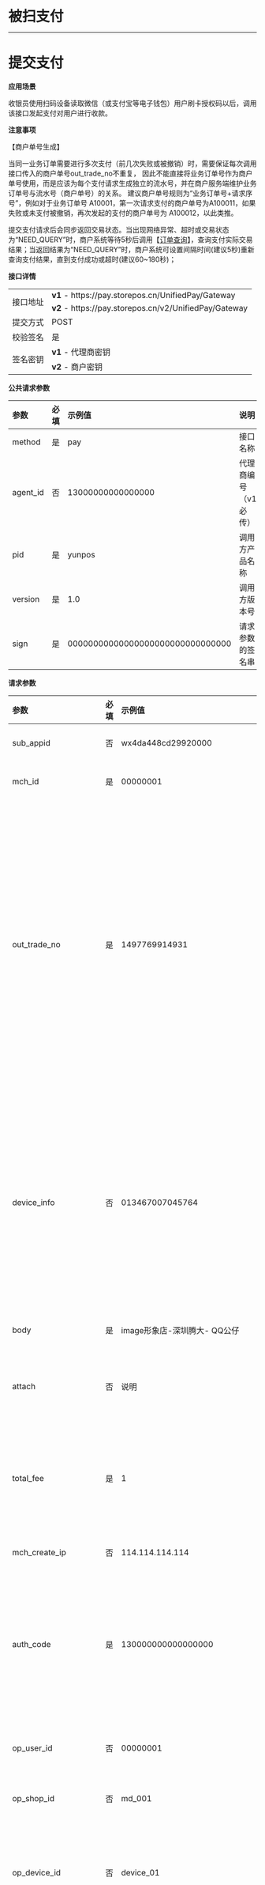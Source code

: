 <b style="font-size: 2em">被扫支付</b>

---

# 提交支付

**应用场景**

收银员使用扫码设备读取微信（或支付宝等电子钱包）用户刷卡授权码以后，调用该接口发起支付对用户进行收款。

**注意事项**

【商户单号生成】

当同一业务订单需要进行多次支付（前几次失败或被撤销）时，需要保证每次调用接口传入的商户单号out_trade_no不重复，
因此不能直接将业务订单号作为商户单号使用，而是应该为每个支付请求生成独立的流水号，并在商户服务端维护业务订单号与流水号（商户单号）的关系。
建议商户单号规则为“业务订单号+请求序号”，例如对于业务订单号 A10001，第一次请求支付的商户单号为A100011，如果失败或未支付被撤销，再次发起的支付的商户单号为 A100012，以此类推。

提交支付请求后会同步返回交易状态。当出现网络异常、超时或交易状态为“NEED_QUERY”时，商户系统等待5秒后调用【[订单查询](/api/micropay.md#订单查询)】，查询支付实际交易结果；当返回结果为“NEED_QUERY”时，商户系统可设置间隔时间(建议5秒)重新查询支付结果，直到支付成功或超时(建议60~180秒)；

**接口详情**

<table class="table table-bordered table-striped table-condensed">
    <tr>
        <td class="tb-head" rowspan="2">接口地址</td>
        <td><strong>v1</strong> - https://pay.storepos.cn/UnifiedPay/Gateway</td>
    </tr>
    <tr>
        <!-- <td class="tb-head">接口地址v2</td> -->
        <td><strong>v2</strong> - https://pay.storepos.cn/v2/UnifiedPay/Gateway</td>
    </tr>
    <tr>
        <td class="tb-head">提交方式</td>
        <td>POST</td>
    </tr>
    <tr>
        <td class="tb-head">校验签名</td>
        <td>是</td>
    </tr>
    <tr>
        <td class="tb-head" rowspan="2">签名密钥</td>
        <td><strong>v1</strong> - 代理商密钥</td>
    </tr>
    <tr>
        <!-- <td class="tb-head">签名密钥</td> -->
        <td><strong>v2</strong> - 商户密钥</td>
    </tr>
</table>

**公共请求参数**

| 参数 | 必填 | 示例值 | 说明 |
| :--- | :---: | :--- | :--- |
| method | 是 | pay | 接口名称 |
| agent_id | 否 | 13000000000000000 | 代理商编号（v1必传） |
| pid | 是 | yunpos | 调用方产品名称 |
| version | 是 | 1.0 | 调用方版本号 |
| sign | 是 | 00000000000000000000000000000000 | 请求参数的签名串 |

**请求参数**

| 参数 | 必填 | 示例值 | 说明 |
| :--- | :---: | :--- | :--- |
| sub_appid | 否 | wx4da448cd29920000 | 商户公众账号Id |
| mch_id | 是 | 00000001 | 超赢商户号 |
| out_trade_no | 是 | 1497769914931 | 商户系统内部的订单号 ,5到32个字符、 只能包含字母数字或者下划线，区分大小写，确保在商户系统唯一 |
| device_info | 否 | 013467007045764 | 终端设备号，商户自定义。特别说明：对于QQ钱包支付，此参数必传，否则会报错。 |
| body | 是 | image形象店-深圳腾大- QQ公仔 | 商品描述 |
| attach | 否 | 说明 | 商户附加信息，可做扩展参数 |
| total_fee | 是 | 1 | 总金额，以分为单位，只能为整数 |
| mch_create_ip | 否 | 114.114.114.114 | 调用支付API的机器IP |
| auth_code | 是 | 130000000000000000 | 扫码支付付款码，设备读取用户展示的条码信息 |
| op_user_id | 否 | 00000001 | 操作员帐号，默认为商户号 |
| op_shop_id | 否 | md_001 | 门店编号 |
| op_device_id | 否 | device_01 | 设备编号（云闪付等银联APP，限长8个字符） |
| goods_tag | 否 | hot | 订单优惠标记，用于优惠券或者满减使用 |
| goods_detail | 否 | [{"goods_id":"CY000","goods_name":"促销单品","quantity":1,"price":1}] | 商品详情，JSON Array格式 |
| profit_sharing | 否 | N | 分账标识 |
| profit_sharing_receiver | 否 | - | 分账明细 |

goods_detail为JSON数组类型结构如下

| 参数 | 必填 | 示例值 | 说明 |
| :--- | :---: | :--- | :--- |
| goods_id | 是 | CY00000000001 | 商品编码，由半角的大小写字母、数字、中划线、下划线中的一种或几种组成 |
| pay_goods_id | 否 | 20010001 | 微信/支付宝的商品编码（没有可不传） |
| goods_name | 否 | 纸巾 | 商品名称 |
| quantity | 是 | 1 | 商品数量（整数） |
| price | 是 | 100 | 商品单价（整数），单位为：分 |

**请求参数示例**

> method=pay&mch_id=00000001&version=1.0&pid=yunpos&out_trade_no=1497769914931&auth_code=130000000000000000&body=超赢支付&total_fee=4&goods_tag=CY_PROMOTION_001&goods_detail=[{"goods_id":"CY000000","goods_name":"促销单品-0","quantity":1,"price":2},{"goods_id":"CY000001","goods_name":"促销单品-1","quantity":1,"price":2}]&sign=00000000000000000000000000000000

**响应结果**

| 字段名 | 必填 | 说明 |
| :--- | :---: | :--- |
| state | 是 | 通讯状态，详见参数规定 |
| code | 否 | 状态码 ，详见参数规定 |
| msg | 否 | 返回信息 |
| trade_state | 否 | 交易状态，详见参数规定 |
| sign | 否 | 响应结果的签名串(仅业务正确时返回签名) |

以下字段在state和trade_state都为SUCCESS的时候有返回

| 字段名 | 必填 | 说明 |
| :--- | :---: | :--- |
| mch_id | 是 | 超赢商户号 |
| appid | 否 | 调用接口提交的公众账号ID |
| openid | 否 | 用户在商户 appid 下的唯一标识 |
| sub_appid | 否 | 调用接口提交的子商户公众账号ID |
| sub_openid | 否 | 子商户appid下用户唯一标识，如需返回则请求时需要传sub_appid |
| buyer_user_id | 否 | 买家Id |
| transaction_id | 是 | 平台交易号 |
| out_transaction_id | 否 | 第三方订单号 |
| out_trade_no | 是 | 商户系统内部的定单号，32个字符内、可包含字母 |
| base_fee | 是 | 订单应付金额，单位为分 |
| total_fee | 是 | 订单实付金额，单位为分 |
| coupon_fee | 否 | 代金券金额，代金券金额&lt;=订单金额，订单金额 - 代金券金额 = 现金支付金额 |
| fee_type | 否 | 货币类型，符合 ISO 4217 标准的三位字母代码，默认人民币：CNY |
| attach | 否 | 商家数据包，原样返回 |
| time_end | 是 | 支付完成时间，格式为yyyyMMddHHmmss，如2009年12月25日9点10分10秒表示为20091225091010。时区为GMT+8 Beijing |
| paytype | 是 | 支付方式 |
| nonce_str | 是 | 随机字符串 |
| promotion_detail | 否 | 营销详情，返回值为Json格式 |
| wx_mch_id | 否 | 微信服务商商户号 |
| wx_sub_mch_id | 否 | 微信子商户号 |

**响应结果示例**

```json
{
    "state": "SUCCESS",
    "code": "10000",
    "trade_state": "SUCCESS",
    "msg": "SUCCESS",
    "mch_id": "00000001",
    "buyer_user_id": "oHmbktxFlpoEPo2Ol5GOJniV2q-A",
    "out_trade_no": "1497862554883",
    "transaction_id": "7551000001201706196281085687",
    "out_transaction_id": "4005572001201706196460269701",
    "base_fee": "1",
    "total_fee": "1",
    "time_end": "20170619165616",
    "paytype": "WECHAT",
    "nonce_str": "a849df6660cb4354b6fe5b23120a73ce",
    "promotion_detail": "{\"promotion_detail\":[{\"promotion_id\":\"6348962444\",\"name\":\"维他减2分\",\"scope\":\"SINGLE\",\"type\":\"DISCOUNT\",\"amount\":2,\"activity_id\":\"9447213\",\"wxpay_contribute\":0,\"merchant_contribute\":2,\"other_contribute\":0,\"goods_detail\":[{\"goods_id\":\"CY00000000000\",\"quantity\":1,\"price\":2,\"discount_amount\":1,\"goods_remark\":\"单品券活动No.002\"},{\"goods_id\":\"CY00000000001\",\"quantity\":1,\"price\":2,\"discount_amount\":1,\"goods_remark\":\"单品券活动No.002\"}]}]}",
    "wx_mch_id": "1264300000",
    "wx_sub_mch_id": "1266500000",
    "sign": "00000000000000000000000000000000"
}
```

---

# 订单查询

**应用场景**

根据商户单号或者平台单号查询平台的具体订单信息。

需要调用查询接口的情况：
◆ 当商户后台、网络、服务器等出现异常；
◆ 调用支付接口后，返回系统错误或未知交易状态情况；
◆ 调用主被扫支付接口，返回交易状态为“NEED_QUERY”；
◆ 调用退款或撤销接口之前，需确认支付状态；

**接口详情**

<table class="table table-bordered table-striped table-condensed">
    <tr>
        <td class="tb-head" rowspan="2">接口地址</td>
        <td><strong>v1</strong> - https://pay.storepos.cn/UnifiedPay/Gateway</td>
    </tr>
    <tr>
        <!-- <td class="tb-head">接口地址v2</td> -->
        <td><strong>v2</strong> - https://pay.storepos.cn/v2/UnifiedPay/Gateway</td>
    </tr>
    <tr>
        <td class="tb-head">提交方式</td>
        <td>POST</td>
    </tr>
    <tr>
        <td class="tb-head">校验签名</td>
        <td>是</td>
    </tr>
    <tr>
        <td class="tb-head" rowspan="2">签名密钥</td>
        <td><strong>v1</strong> - 代理商密钥</td>
    </tr>
    <tr>
        <!-- <td class="tb-head">签名密钥</td> -->
        <td><strong>v2</strong> - 商户密钥</td>
    </tr>
</table>

**公共请求参数**

| 参数 | 必填 | 示例值 | 说明 |
| :--- | :---: | :--- | :--- |
| method | 是 | orderquery | 接口名称 |
| agent_id | 否 | 13000000000000000 | 代理商编号（v1必传） |
| pid | 是 | yunpos | 调用方产品名称 |
| version | 是 | 1.0 | 调用方版本号 |
| sign | 是 | 00000000000000000000000000000000 | 请求参数的签名串 |

**请求参数**

| 参数 | 必填 | 示例值 | 说明 |
| :--- | :---: | :--- | :--- |
| paytype | 是 | WECHAT | 支付方式，详见参数规定 |
| mch_id | 是 | 00000001 | 超赢商户号 |
| out_trade_no | 否 | 1497769914931 | 商户系统内部的订单号，out_trade_no和transaction_id至少一个必填，同时存在时out_trade_no优先 |
| transaction_id | 否 | 7551000001201706166172780576 | 平台交易号，out_trade_no和transaction_id至少一个必填，同时存在时out_trade_no优先。 |

**请求参数示例**

> method=orderquery&version=1.0&pid=yunpos&paytype=WECHAT&mch_id=00000001&out_trade_no=1497769914931&sign=00000000000000000000000000000000

**响应结果**

| 字段名 | 必填 | 说明 |
| :--- | :---: | :--- |
| state | 是 | 通讯状态，详见参数规定 |
| code | 否 | 状态码 ，详见参数规定 |
| msg | 否 | 返回信息 |
| trade_state | 否 | 交易状态，详见参数规定 |
| sign | 否 | 响应结果的签名串(仅业务正确时返回签名) |

以下字段在state和trade_state都为SUCCESS的时候有返回

| 字段名 | 必填 | 说明 |
| :--- | :---: | :--- |
| mch_id | 是 | 超赢商户号 |
| appid | 否 | 调用接口提交的公众账号ID |
| openid | 否 | 用户在商户 appid 下的唯一标识 |
| sub_appid | 否 | 调用接口提交的子商户公众账号ID |
| sub_openid | 否 | 子商户appid下用户唯一标识，如需返回则请求时需要传sub_appid |
| buyer_user_id | 否 | 买家Id |
| out_trade_no | 是 | 商户系统内部的定单号，32个字符内、可包含字母 |
| transaction_id | 是 | 平台交易号 |
| out_transaction_id | 否 | 第三方订单号 |
| base_fee | 是 | 应付金额、订单金额，以分为单位，只能为整数 |
| total_fee | 是 | 实付金额，以分为单位，只能为整数 |
| coupon_fee | 否 | 代金券金额，代金券金额&lt;=订单金额，订单金额 - 代金券金额 = 现金支付金额 |
| fee_type | 否 | 货币类型，符合 ISO 4217 标准的三位字母代码，默认人民币：CNY |
| attach | 否 | 商家数据包，原样返回 |
| time_end | 是 | 支付完成时间，格式为yyyyMMddHHmmss，如2009年12月25日9点10分10秒表示为20091225091010。时区为GMT+8 Beijing |
| nonce_str | 是 | 随机字符串 |
| trade_type | 是 | 交易类型 |
| paytype | 是 | 支付方式 |
| promotion_detail | 否 | 营销详情，返回值为Json格式 |

**响应结果示例**

```json
{
    "state": "SUCCESS",
    "code": "10000",
    "trade_state": "SUCCESS",
    "msg": "SUCCESS",
    "mch_id": "00000001",
    "buyer_user_id": "o4he1jo7fA1rIWTOOA3hDbGWc29w",
    "out_trade_no": "T0020190524102840000",
    "transaction_id": "4200000334201905246610520000",
    "out_transaction_id": "4200000334201905246610520000",
    "base_fee": "4",
    "total_fee": "2",
    "coupon_fee": "2",
    "time_end": "20190524103044",
    "nonce_str": "a849df6660cb4354b6fe5b23120a73ce",
    "trade_type": "pay.wechat.micropay",
    "paytype": "WECHAT",
    "promotion_detail": "{\"promotion_detail\":[{\"promotion_id\":\"6348962444\",\"name\":\"维他减2分\",\"scope\":\"SINGLE\",\"type\":\"DISCOUNT\",\"amount\":2,\"activity_id\":\"9447213\",\"wxpay_contribute\":0,\"merchant_contribute\":2,\"other_contribute\":0,\"goods_detail\":[{\"goods_id\":\"CY00000000000\",\"quantity\":1,\"price\":2,\"discount_amount\":1,\"goods_remark\":\"单品券活动No.002\"},{\"goods_id\":\"CY00000000001\",\"quantity\":1,\"price\":2,\"discount_amount\":1,\"goods_remark\":\"单品券活动No.002\"}]}]}",
    "wx_mch_id": "1264300000",
    "wx_sub_mch_id": "1266500000",
    "sign": "00000000000000000000000000000000"
}
```

---

# 交易退款

**应用场景**

商户针对某一个已经成功支付的订单发起退款，操作结果在同一请求中同步返回。

**退款方式**

只支持原路返回退款

说明：退到银行卡是非实时的，每个银行的处理速度不同，一般发起退款后1-3个工作日内到账。

同一笔单的部分退款需要设置相同的订单号和不同的out_refund_no。每次发起退款需要使用不同的out_refund_no，若出现错误或网络异常，可调用退款查询接口获取退款申请结果。总退款金额不能超过用户实际支付金额\(代金券金额不能退款\)

**退款限制**

商户在退款操作时应该注意退款限制，避免发起不会成功的退款请求，下面是主要的退款限制：

1. 在平台系统中，只要退款累计金额不超过交易单支付总额，一笔交易单可以多次退款，退款申请单号（退款接口中有此参数）唯一确定一次退款，而不是交易单号确定一次退款。退款申请单号由商户生成，所以商户一定要保证退款申请单的唯一性。商家在退款过程中要特别注意，只有在能确定退款失败的情况下，才能重新发起另一笔退款。
2. 目前大多数银行都支持全额退款和部分退款，但是也有少数银行不支持全额退款或部分退款，或者不支持退款。在这种情况下，商户可以与买家协调，线下直接退款给买家。

**接口详情**

<table class="table table-bordered table-striped table-condensed">
    <tr>
        <td class="tb-head" rowspan="2">接口地址</td>
        <td><strong>v1</strong> - https://pay.storepos.cn/UnifiedPay/Gateway</td>
    </tr>
    <tr>
        <!-- <td class="tb-head">接口地址v2</td> -->
        <td><strong>v2</strong> - https://pay.storepos.cn/v2/UnifiedPay/Gateway</td>
    </tr>
    <tr>
        <td class="tb-head">提交方式</td>
        <td>POST</td>
    </tr>
    <tr>
        <td class="tb-head">校验签名</td>
        <td>是</td>
    </tr>
    <tr>
        <td class="tb-head" rowspan="2">签名密钥</td>
        <td><strong>v1</strong> - 代理商密钥</td>
    </tr>
    <tr>
        <!-- <td class="tb-head">签名密钥</td> -->
        <td><strong>v2</strong> - 商户密钥</td>
    </tr>
</table>

**公共请求参数**

| 参数 | 必填 | 示例值 | 说明 |
| :--- | :---: | :--- | :--- |
| method | 是 | refund | 接口名称 |
| agent_id | 否 | 13000000000000000 | 代理商编号（v1必传） |
| pid | 是 | yunpos | 调用方产品名称 |
| version | 是 | 1.0 | 调用方版本号 |
| sign | 是 | 00000000000000000000000000000000 | 请求参数的签名串 |

**请求参数**

| 参数 | 必填 | 示例值 | 说明 |
| :--- | :---: | :--- | :--- |
| paytype | 是 | WECHAT | 支付方式，详见参数规定 |
| mch_id | 是 | 00000001 | 超赢商户号 |
| out_trade_no | 否 | 1497769914931 | 商户系统内部的订单号，out_trade_no和transaction_id至少一个必填，同时存在时out_trade_no优先 |
| transaction_id | 否 | 7551000001201706166172780576 | 平台单号, out_trade_no和transaction_id至少一个必填，同时存在时out_trade_no优先 |
| out_refund_no | 是 | TK-1497769914931-01 | 商户退款单号，32个字符内、可包含字母，确保在商户系统唯一。如果出现退款不成功，请变更退款单号重新发起。 |
| total_fee | 是 | 1 | 订单应付金额，单位为分 |
| refund_fee | 是 | 1 | 申请退款金额，单位为分 |
| op_user_id | 是 | 00000001 | 操作员帐号，默认为商户号 |

**请求参数示例**

> method=refund&version=1.0&pid=yunpos&paytype=WECHAT&mch_id=00000001&out_trade_no=1497769914931&out_refund_no=TK-1497769914931-01&sign=00000000000000000000000000000000

**响应结果**

| 字段名 | 必填 | 说明 |
| :--- | :---: | :--- |
| state | 是 | 通讯状态，详见参数规定 |
| code | 否 | 状态码 ，详见参数规定 |
| msg | 否 | 返回信息 |
| trade_state | 否 | 交易状态，详见参数规定 |
| sign | 否 | 响应结果的签名串(仅业务正确时返回签名) |

以下字段在state和trade_state都为SUCCESS的时候有返回

| 字段名 | 必填 | 说明 |
| :--- | :---: | :--- |
| mch_id | 是 | 超赢商户号 |
| out_trade_no | 是 | 商户系统内部的定单号，32个字符内、可包含字母 |
| transaction_id | 是 | 平台交易号 |
| out_transaction_id | 否 | 第三方退款单号 |
| out_refund_no | 是 | 商户退款单号 |
| refund_id | 否 | 平台退款单号 |
| refund_channel | 否 | 退款渠道，ORIGINAL—原路退款，默认 |
| base_fee | 是 | 订单应付金额，单位为分 |
| total_fee | 是 | 订单实付金额，单位为分 |
| base_refund_fee | 是 | 申请退款金额，单位为分 |
| refund_fee | 是 | 实际退款金额，单位为分 |
| coupon_refund_fee | 否 | 代金券退款金额 &lt;= 退款金额， 退款金额-代金券退款金额为现金 |
| paytype | 是 | 支付方式 |
| nonce_str | 是 | 随机字符串 |

**响应结果示例**

```json
{
    "state": "SUCCESS",
    "code": "10000",
    "trade_state": "SUCCESS",
    "msg": "SUCCESS",
    "mch_id": "00000001",
    "out_trade_no": "T0020190517145341153",
    "transaction_id": "4200000330201905173095298659",
    "out_transaction_id": "4200000330201905173095298659",
    "out_refund_no": "TKT0020190517145341153-B",
    "refund_id": "50000300412019051709584177333",
    "base_fee": "8",
    "total_fee": "6",
    "base_refund_fee": "2",
    "refund_fee": "1",
    "coupon_refund_fee": "1",
    "paytype": "WECHAT",
    "nonce_str": "78GTQmdylSxwFXxE",
    "sign": "00000000000000000000000000000000"
}
```

---

# 退款查询

**应用场景**

提交退款申请后，通过调用该接口查询退款状态。银行卡支付的退款有一定延时，请在 3 个工作日后重新查询退款状态。

**接口详情**

<table class="table table-bordered table-striped table-condensed">
    <tr>
        <td class="tb-head" rowspan="2">接口地址</td>
        <td><strong>v1</strong> - https://pay.storepos.cn/UnifiedPay/Gateway</td>
    </tr>
    <tr>
        <!-- <td class="tb-head">接口地址v2</td> -->
        <td><strong>v2</strong> - https://pay.storepos.cn/v2/UnifiedPay/Gateway</td>
    </tr>
    <tr>
        <td class="tb-head">提交方式</td>
        <td>POST</td>
    </tr>
    <tr>
        <td class="tb-head">校验签名</td>
        <td>是</td>
    </tr>
    <tr>
        <td class="tb-head" rowspan="2">签名密钥</td>
        <td><strong>v1</strong> - 代理商密钥</td>
    </tr>
    <tr>
        <!-- <td class="tb-head">签名密钥</td> -->
        <td><strong>v2</strong> - 商户密钥</td>
    </tr>
</table>

**公共请求参数**

| 参数 | 必填 | 示例值 | 说明 |
| :--- | :---: | :--- | :--- |
| method | 是 | refundquery | 接口名称 |
| agent_id | 否 | 13000000000000000 | 代理商编号（v1必传） |
| pid | 是 | yunpos | 调用方产品名称 |
| version | 是 | 1.0 | 调用方版本号 |
| sign | 是 | 00000000000000000000000000000000 | 请求参数的签名串 |

**请求参数**

| 参数 | 必填 | 示例值 | 说明 |
| :--- | :---: | :--- | :--- |
| paytype | 是 | WECHAT | 支付方式，详见参数规定 |
| mch_id | 是 | 00000001 | 超赢商户号 |
| out_refund_no | 否 | TK-1497769914931-01 | 商户退款单号，32个字符内、可包含字母,确保在商户系统唯一。 |
| refund_id | 否 | 7551000001201706215157548269 | 平台退款单号，refund_id、out_refund_no必填一个，如果同时存在优先级为：out_refund_no &gt; refund_id。 |

**请求参数示例**

> method=refundquery&version=1.0&pid=yunpos&paytype=WECHAT&mch_id=00000001&out_refund_no=TKT0020190524102840000&sign=00000000000000000000000000000000

**响应结果**

| 字段名 | 必填 | 说明 |
| :--- | :---: | :--- |
| state | 是 | 通讯状态，详见参数规定 |
| code | 否 | 状态码 ，详见参数规定 |
| msg | 否 | 返回信息 |
| trade_state | 否 | 交易状态，详见参数规定 |
| sign | 否 | 响应结果的签名串(仅业务正确时返回签名) |

以下字段在state和trade_state都为SUCCESS的时候有返回

| 字段名 | 必填 | 说明 |
| :--- | :---: | :--- |
| mch_id | 是 | 超赢商户号 |
| out_trade_no | 是 | 商户系统内部的定单号，32个字符内、可包含字母 |
| transaction_id | 是 | 平台交易号 |
| out_transaction_id | 否 | 第三方订单号 |
| refund_count | 是 | 退款笔数 |
| base_refund_fee_summary | 是 | 申请退款汇总金额，以分为单位，只能为整数 |
| refund_fee_summary | 是 | 实际退款汇总金额，以分为单位，只能为整数 |
| refund_list | 是 | 退款单集合 |
| paytype | 是 | 支付方式 |
| nonce_str | 是 | 随机字符串 |
| wx_mch_id | 否 | 微信服务商商户号 |
| wx_sub_mch_id | 否 | 微信子商户号 |

以下字段在refund_list中返回

| 字段名 | 必填 | 说明 |
| :--- | :---: | :--- |
| serial_no | 是 | 退款序号，按退款申请时间升序排列 |
| refund_id | 是 | 平台退款单号 |
| out_refund_id | 是 | 第三方退款单号 |
| out_refund_no | 是 | 商户退款单号 |
| refund_channel | 否 | 退款渠道，ORIGINAL—原路退款，默认 |
| base_refund_fee | 是 | 当次退款申请金额，以分为单位，只能为整数 |
| refund_fee | 是 | 当次实际退款金额，以分为单位，只能为整数 |
| coupon_refund_fee | 否 | 代金券退款金额 &lt;= 退款金额， 退款金额 - 代金券退款金额为现金 |
| refund_status | 是 | 退款状态：SUCCESS—退款成功；FAIL—退款失败；PROCESSING—退款处理中；NOTSURE—未确定， 需要商户原退款单号重新发起；CHANGE—转入代发，退款到银行发现用户的卡作废或者冻结了，导致原路退款银行卡失败，资金回流到商户的现金帐号，需要商户人工干预，通过线下或者平台转账的方式进行退款。 |
| refund_time | 否 | 退款时间，格式为yyyyMMddHHmmss，如2009年12月25日9点10分10秒表示为20091225091010。时区为GMT+8 Beijing |

**响应结果示例**

```json
{
    "state": "SUCCESS",
    "code": "10000",
    "trade_state": "SUCCESS",
    "msg": "SUCCESS",
    "mch_id": "00000001",
    "out_trade_no": "T0020190524102840000",
    "transaction_id": "4200000334201905246610520000",
    "out_transaction_id": "4200000334201905246610520000",
    "base_refund_fee_summary": "4",
    "refund_fee_summary": "2",
    "refund_count": "1",
    "refund_list": "[{\"serial_no\":\"0\",\"refund_id\":\"50000000482019052409653860000\",\"out_refund_id\":\"50000000482019052409653860000\",\"out_refund_no\":\"TKT0020190524102840000\",\"base_refund_fee\":\"4\",\"refund_fee\":\"2\",\"coupon_refund_fee\":\"2\",\"refund_status\":\"SUCCESS\",\"refund_channel\":\"ORIGINAL\",\"refund_time\":\"2019-05-24 11:11:33\"}]",
    "paytype": "WECHAT",
    "nonce_str": "DjRzpkdtpM0Sl6HW",
    "wx_mch_id": "1264300000",
    "wx_sub_mch_id": "1266500000",
    "sign": "00000000000000000000000000000000"
}
```

---

# 交易撤销

**应用场景**

当支付返回失败，或收银系统超时需要取消交易，可以调用该接口。接口逻辑 ： 支付失败的关单，支付成功的撤销支付。注意：5分钟的订单才可以撤销，其他正常支付的单如需实现相同功能请调用退款接口。

调用支付接口后请勿立即调用撤销订单接口，建议支付后至少15s后再调用撤销订单接口。

**接口详情**

<table class="table table-bordered table-striped table-condensed">
    <tr>
        <td class="tb-head" rowspan="2">接口地址</td>
        <td><strong>v1</strong> - https://pay.storepos.cn/UnifiedPay/Gateway</td>
    </tr>
    <tr>
        <!-- <td class="tb-head">接口地址v2</td> -->
        <td><strong>v2</strong> - https://pay.storepos.cn/v2/UnifiedPay/Gateway</td>
    </tr>
    <tr>
        <td class="tb-head">提交方式</td>
        <td>POST</td>
    </tr>
    <tr>
        <td class="tb-head">校验签名</td>
        <td>是</td>
    </tr>
    <tr>
        <td class="tb-head" rowspan="2">签名密钥</td>
        <td><strong>v1</strong> - 代理商密钥</td>
    </tr>
    <tr>
        <!-- <td class="tb-head">签名密钥</td> -->
        <td><strong>v2</strong> - 商户密钥</td>
    </tr>
</table>

**公共请求参数**

| 参数 | 必填 | 示例值 | 说明 |
| :--- | :---: | :--- | :--- |
| method | 是 | cancel | 接口名称 |
| agent_id | 否 | 13000000000000000 | 代理商编号（v1必传） |
| pid | 是 | yunpos | 调用方产品名称 |
| version | 是 | 1.0 | 调用方版本号 |
| sign | 是 | 00000000000000000000000000000000 | 请求参数的签名串 |

**请求参数**

| 参数 | 必填 | 示例值 | 说明 |
| :--- | :---: | :--- | :--- |
| paytype | 是 | WECHAT | 支付方式，详见参数规定 |
| mch_id | 是 | 00000001 | 超赢商户号 |
| out_trade_no | 是 | 1497769914931 | 商户系统内部的订单号 ,5到32个字符、 只能包含字母数字或者下划线，区分大小写，确保在商户系统唯一 |
| op_user_id | 是 | 00000001 | 操作员帐号 |

**请求参数示例**

> method=cancel&version=1.0&pid=yunpos&paytype=WECHAT&mch_id=00000001&out_trade_no=1497769914931&op_user_id=yzq&sign=00000000000000000000000000000000

**响应结果**

| 字段名 | 必填 | 说明 |
| :--- | :---: | :--- |
| state | 是 | 通讯状态，详见参数规定 |
| code | 否 | 状态码 ，详见参数规定 |
| msg | 否 | 返回信息 |
| trade_state | 否 | 交易状态，详见参数规定 |
| sign | 否 | 响应结果的签名串(仅业务正确时返回签名) |

以下字段在state和trade_state都为SUCCESS的时候有返回

| 字段名 | 必填 | 说明 |
| :--- | :---: | :--- |
| mch_id | 是 | 超赢商户号 |
| out_trade_no | 是 | 商户系统内部的定单号，32个字符内、可包含字母 |
| paytype | 是 | 支付方式 |
| nonce_str | 是 | 随机字符串 |
| wx_mch_id | 否 | 微信服务商商户号 |
| wx_sub_mch_id | 否 | 微信子商户号 |

**响应结果示例**

```json
{
    "state": "SUCCESS",
    "code": "10000",
    "trade_state": "SUCCESS",
    "msg": "SUCCESS",
    "mch_id": "00000001",
    "out_trade_no": "1497769914931",
    "paytype": "WECHAT",
    "nonce_str": "f1625e94362d4d82aafcc5fc9d1f9325",
    "wx_mch_id": "1264300000",
    "wx_sub_mch_id": "1266500000",
    "sign": "00000000000000000000000000000000"
}
```

---

# 付款码查询买家Id

**应用场景**

通过付款码查询买家Id，调用查询后，该付款码只能由此商户号发起扣款，直至付款码更新。

**接口详情**

<table class="table table-bordered table-striped table-condensed">
    <tr>
        <td class="tb-head" rowspan="2">接口地址</td>
        <td>https://api.storepos.cn/UnifiedPay/Gateway</td>
    </tr>
    <tr>
        <!-- <td class="tb-head">接口地址v2</td> -->
        <td>https://api.storepos.cn/v2/UnifiedPay/Gateway</td>
    </tr>
    <tr>
        <td class="tb-head">提交方式</td>
        <td>POST</td>
    </tr>
    <tr>
        <td class="tb-head">校验签名</td>
        <td>是</td>
    </tr>
    <tr>
        <td class="tb-head" rowspan="2">签名密钥</td>
        <td><strong>v1</strong> - 代理商密钥</td>
    </tr>
    <tr>
        <!-- <td class="tb-head">签名密钥</td> -->
        <td><strong>v2</strong> - 商户密钥</td>
    </tr>
</table>

**公共请求参数**

| 参数 | 必填 | 示例值 | 说明 |
| :--- | :---: | :--- | :--- |
| method | 是 | authcodetoopenid | 接口名称 |
| agent_id | 否 | 13000000000000000 | 代理商编号（v1必传） |
| pid | 是 | yunpos | 调用方产品名称 |
| version | 是 | 1.0 | 调用方版本号 |
| sign | 是 | 00000000000000000000000000000000 | 请求参数的签名串 |

**请求参数**

| 参数 | 必填 | 示例值 | 说明 |
| :--- | :---: | :--- | :--- |
| mch_id | 是 | 00000001 | 超赢商户号 |
| sub_appid | 否 | wx4da448cd29920000 | 商户公众账号Id |
| auth_code | 是 | 130000000000000000 | 扫码支付付款码，设备读取用户展示的条码信息 |

**请求参数示例**

> method=authcodetoopenid&version=1.0&pid=yunpos&mch_id=00000001&auth_code=130000000000000000&sub_appid=wx4da448cd29920000&sign=00000000000000000000000000000000

**响应结果**

| 字段名 | 必填 | 说明 |
| :--- | :---: | :--- |
| state | 是 | 通讯状态，详见参数规定 |
| code | 否 | 状态码 ，详见参数规定 |
| msg | 否 | 返回信息 |
| trade_state | 否 | 交易状态，详见参数规定 |
| sign | 否 | 响应结果的签名串(仅业务正确时返回签名) |

以下字段在state和trade_state都为SUCCESS的时候有返回

| 字段名 | 必填 | 说明 |
| :--- | :---: | :--- |
| mch_id | 是 | 超赢商户号 |
| paytype | 是 | 支付方式 |
| auth_code | 是 | 扫码支付付款码，设备读取用户展示的条码信息 |
| sub_appid | 否 | 商户公众账号Id |
| sub_openid | 是 | 买家Id |
| nonce_str | 是 | 随机字符串 |
| wx_mch_id | 否 | 微信服务商商户号 |
| wx_sub_mch_id | 否 | 微信子商户号 |

**响应结果示例**

```json
{
    "state": "SUCCESS",
    "code": "10000",
    "trade_state": "SUCCESS",
    "msg": "SUCCESS",
    "mch_id": "00000001",
    "paytype": "WECHAT",
    "auth_code": "130000000000000000",
    "sub_appid": "wx4da448cd29920000",
    "sub_openid": "oHmbktxFlpoEPo2Ol5GOJniV2q-A",
    "wx_mch_id": "1264300000",
    "wx_sub_mch_id": "1266500000",
    "nonce_str": "f1625e94362d4d82aafcc5fc9d1f9325",
    "sign": "00000000000000000000000000000000"
}
```
